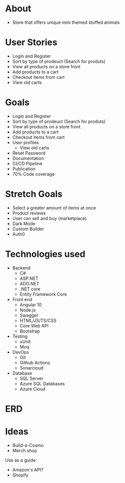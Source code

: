 # About
- Store that offers unique mini themed stuffed animals

# User Stories
- Login and Register
- Sort by type of prodeuct (Search for produts)
- View all products on a store front
- Add products to a cart
- Checkout items from cart
- View old carts

# Goals
- Login and Register
- Sort by type of prodeuct (Search for produts)
- View all products on a store front
- Add products to a cart
- Checkout items from cart
- User profiles
    - View old carts
- Reset Password
- Documentation
- CI/CD Pipeline
- Publication
- 70% Code coverage

# Stretch Goals
- Select a greater amount of items at once
- Product reviews
- User can sell and buy (marketplace)
- Dark Mode
- Custom Builder
- Auth0 

# Technologies used
- Backend
    - C#
    - ASP.NET
    - ADO.NET
    - .NET core
    - Entity Framework Core
- Front end
    - Angular 10
    - Node.js
    - Swagger
    - HTML/JS/TS/CSS
    - Core Web API
    - Bootstrap
- Testing
    - xUnit
    - Moq 
- DevOps
    - Git
    - Github Actions
    - Sonarcloud
- Database
    - SQL Server
    - Azure SQL Databases
    - Azure Cloud

# ERD

# Ideas
- Build-a-Cosmo
- Merch shop

Use as a guide:
- Amazon's API?
- Shopify
